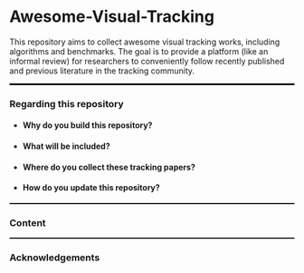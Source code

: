 # Awesome-Visual-Tracking
This repository aims to collect awesome visual tracking works, including algorithms and benchmarks. The goal is to provide a platform (like an informal review) for researchers to conveniently follow recently published and previous literature in the tracking community.

<hr style="border: none; border-top: 2px solid #000;">

### Regarding this repository

* #### Why do you build this repository?

* #### What will be included?

* #### Where do you collect these tracking papers?

* #### How do you update this repository?

<hr style="border: none; border-top: 1px solid #000;">

### Content

<hr style="border: none; border-top: 1px solid #000;">

### Acknowledgements

